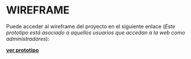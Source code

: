 # WIREFRAME

Puede acceder al wireframe del proyecto en el siguiente enlace (*Este prototipo está asociado a aquellos usuarios que accedan a la web como administradores*):

**[ver prototipo](https://1u0spf.axshare.com)**
